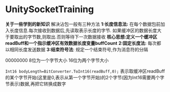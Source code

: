 ﻿# UnitySocketTraining
**关于一些学到的新知识**
解决沾包一般有三种方法
**1:长度信息法:**
在每个数据包前加入长度信息.每次接收到数据后,先读取表示长度的字节.
如果缓冲区的数据长度大于要取出的字节数,则取出.否则等待下一次数据接收
**核心思想:定义一个缓冲区readBuff和一个指示缓冲区有效数据长度变量buffCount**
**2:固定长度法:**
每次都以相同长度发送数据
**3:结束符号法**:
规定一个结束符号,作为消息符的分隔

00000000
8位为一个字节大小
16位为两个字节大小

`Int16 bodyLength=BitConverter.ToInt16(readBuff,0);`
表示取缓冲区readBuff的某个字节开始(这里是0,表示从第一个字节开始)的2个字节(因为Int16需要两个字节表示)数据,再把它转换成数字
